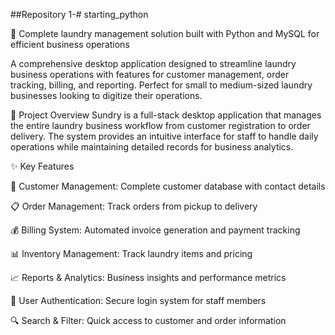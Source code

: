 ##Repository 1-# starting_python

🚀 Complete laundry management solution built with Python and MySQL for efficient business operations

A comprehensive desktop application designed to streamline laundry business operations with features for customer management, order tracking, billing, and reporting. Perfect for small to medium-sized laundry businesses looking to digitize their operations.

🎯 Project Overview
Sundry is a full-stack desktop application that manages the entire laundry business workflow from customer registration to order delivery. The system provides an intuitive interface for staff to handle daily operations while maintaining detailed records for business analytics.

✨ Key Features

👥 Customer Management: Complete customer database with contact details

📋 Order Management: Track orders from pickup to delivery

💰 Billing System: Automated invoice generation and payment tracking

📊 Inventory Management: Track laundry items and pricing

📈 Reports & Analytics: Business insights and performance metrics

🔐 User Authentication: Secure login system for staff members

🔍 Search & Filter: Quick access to customer and order information
